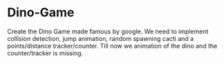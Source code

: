# Dino-Game

Create the Dino Game made famous by google.
We need to implement collision detection, jump animation, random spawning cacti and a points/distance tracker/counter.
 Till now we animation of the dino and the counter/tracker is missing.
